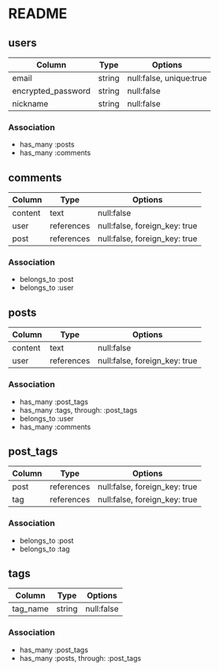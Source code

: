 # README

## users
| Column             | Type       | Options                        |
| ------------------ | ------     | -----------                    |
| email              | string     | null:false, unique:true        |
| encrypted_password | string     | null:false                     |
| nickname           | string     | null:false                     |

### Association
- has_many :posts
- has_many :comments

## comments
| Column             | Type       | Options                       |
| ------------------ | ------     | -----------                   |
| content            | text       | null:false                    |
| user               | references | null:false, foreign_key: true |              
| post               | references | null:false, foreign_key: true |

### Association
- belongs_to :post
- belongs_to :user

## posts
| Column             | Type       | Options                       |
| ------------------ | ------     | -----------                   |
| content            | text       | null:false                    |
| user               | references | null:false, foreign_key: true |   

### Association
- has_many :post_tags
- has_many :tags, through: :post_tags
- belongs_to :user
- has_many :comments

## post_tags
| Column             | Type       | Options                       |
| ------------------ | ------     | -----------                   |
| post               | references | null:false, foreign_key: true |
| tag                | references | null:false, foreign_key: true |

### Association
- belongs_to :post
- belongs_to :tag

## tags
| Column             | Type       | Options                       |
| ------------------ | ------     | -----------                   |
| tag_name           | string     | null:false                    |

### Association
- has_many :post_tags
- has_many :posts, through: :post_tags